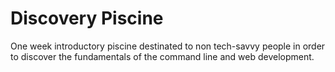# Discovery Piscine
One week introductory piscine destinated to non tech-savvy people in order to discover the fundamentals of the command line and web development.
